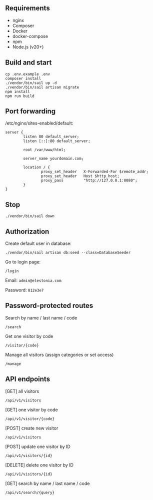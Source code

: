 ## Requirements

- nginx
- Composer
- Docker
- docker-compose
- npm
- Node.js (v20+)

## Build and start

```
cp .env.example .env
composer install
./vendor/bin/sail up -d
./vendor/bin/sail artisan migrate
npm install
npm run build
```

## Port forwarding

/etc/nginx/sites-enabled/default:
```
server {
        listen 80 default_server;
        listen [::]:80 default_server;

        root /var/www/html;

        server_name yourdomain.com;

        location / {
                proxy_set_header   X-Forwarded-For $remote_addr;
                proxy_set_header   Host $http_host;
                proxy_pass         "http://127.0.0.1:8080";
        }
}
```

## Stop

```
./vendor/bin/sail down
```

## Authorization

Create default user in database:
```
./vendor/bin/sail artisan db:seed --class=DatabaseSeeder
```

Go to login page:
```
/login
```

Email: `admin@elestonia.com`

Password: `812e3e7`

## Password-protected routes

Search by name / last name / code
```
/search
```

Get one visitor by code
```
/visitor/{code}
```

Manage all visitors (assign categories or set access)
```
/manage
```

## API endpoints

[GET] all visitors
```
/api/v1/visitors
```

[GET] one visitor by code
```
/api/v1/visitor/{code}
```

[POST] create new visitor
```
/api/v1/visitors
```

[POST] update one visitor by ID
```
/api/v1/visitors/{id}
```

[DELETE] delete one visitor by ID
```
/api/v1/visitors/{id}
```

[GET] search by name / last name / code
```
/api/v1/search/{query}
```
